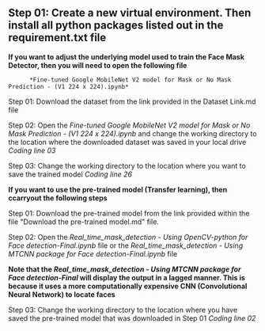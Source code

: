 ## Step 01: Create a new virtual environment. Then install all python packages listed out in the requirement.txt file 

**If you want to adjust the underlying model used to train the Face Mask Detector, then you will need to open the following file**


          *Fine-tuned Google MobileNet V2 model for Mask or No Mask Prediction - (V1 224 x 224).ipynb*
          
          
          
Step 01: Download the dataset from the link provided in the Dataset Link.md file 

Step 02: Open the *Fine-tuned Google MobileNet V2 model for Mask or No Mask Prediction - (V1 224 x 224).ipynb* and change the working directory to the location where the downloaded dataset was saved in your local drive *Coding line 03*

Step 03: Change the working directory to the location where you want to save the trained model *Coding line 26*





**If you want to use the pre-trained model (Transfer learning), then ccarryout the following steps**



Step 01: Download the pre-trained model from the link provided within the file "Download the pre-trained model.md" file. 

Step 02: Open the *Real_time_mask_detection -  Using OpenCV-python for Face detection-Final.ipynb* file or the *Real_time_mask_detection -  Using MTCNN package for Face detection-Final.ipynb* file

**Note that the *Real_time_mask_detection -  Using MTCNN package for Face detection-Final* will display the output in a lagged manner. This is because it uses a more computationally expensive CNN (Convolutional Neural Network) to locate faces**

Step 03: Change the working directory to the location where you have saved the pre-trained model that was downloaded in Step 01 *Coding line 02*

